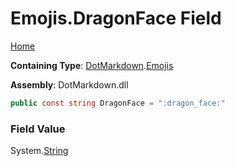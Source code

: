 # Emojis\.DragonFace Field

[Home](../../../README.md)

**Containing Type**: [DotMarkdown](../../README.md)\.[Emojis](../README.md)

**Assembly**: DotMarkdown\.dll

```csharp
public const string DragonFace = ":dragon_face:"
```

### Field Value

System\.[String](https://docs.microsoft.com/en-us/dotnet/api/system.string)